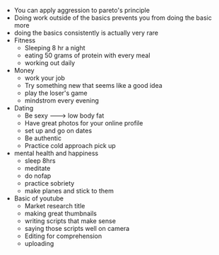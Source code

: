 - You can apply aggression to pareto's principle
- Doing work outside of the basics prevents you from doing the basic more
- doing the basics consistently is actually very rare
- Fitness
	- Sleeping 8 hr a night
	- eating 50 grams of protein with every meal
	- working out daily
- Money
	- work your job
	- Try something  new that seems like a good idea
	- play the loser's game
	- mindstrom every evening
- Dating
	- Be sexy ---> low body fat
	- Have great photos for your online profile
	- set up and go on dates
	- Be authentic
	- Practice cold approach pick up
- mental health and happiness
	- sleep 8hrs
	- meditate
	- do nofap
	- practice sobriety
	- make planes and stick to them
- Basic of youtube
	- Market research title
	- making great thumbnails
	- writing scripts that make sense
	- saying those scripts well on camera
	- Editing for comprehension
	- uploading